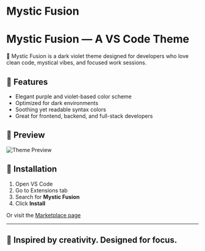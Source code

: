 # Mystic Fusion

# Mystic Fusion — A VS Code Theme

🌌 Mystic Fusion is a dark violet theme designed for developers who love clean code, mystical vibes, and focused work sessions.

## 🔮 Features

- Elegant purple and violet-based color scheme
- Optimized for dark environments
- Soothing yet readable syntax colors
- Great for frontend, backend, and full-stack developers

## 📸 Preview

![Theme Preview](https://raw.githubusercontent.com/Mrudul1234/preview.PNG)

## 🚀 Installation

1. Open VS Code
2. Go to Extensions tab
3. Search for **Mystic Fusion**
4. Click **Install**

Or visit the [Marketplace page](https://marketplace.visualstudio.com/items?itemName=MrudulMistri.mystic-fusion-theme)

---

## 💜 Inspired by creativity. Designed for focus.
